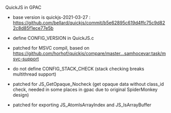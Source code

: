 QuickJS in GPAC
- base version is quickjs-2021-03-27 :
	https://github.com/bellard/quickjs/commit/b5e62895c619d4ffc75c9d822c8d85f1ece77e5b
	
- define CONFIG_VERSION in QuickJS.c
- patched for MSVC compil, based on https://github.com/horhof/quickjs/compare/master...samhocevar:task/msvc-support
- do not define CONFIG_STACK_CHECK (stack checking breaks multithread support)
- patched for JS_GetOpaque_Nocheck (get opaque data without class_id check, needed in some places in gpac due to original SpiderMonkey design)
- patched for exporting JS_AtomIsArrayIndex and JS_IsArrayBuffer

